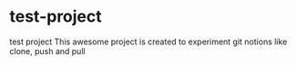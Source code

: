 # test-project
test project
 This awesome project is created to experiment git notions like clone, push and pull
